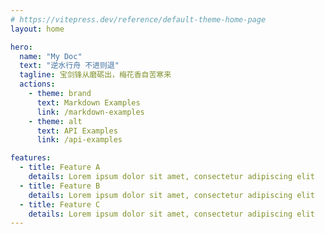 ```yaml
---
# https://vitepress.dev/reference/default-theme-home-page
layout: home

hero:
  name: "My Doc"
  text: "逆水行舟 不进则退"
  tagline: 宝剑锋从磨砺出，梅花香自苦寒来
  actions:
    - theme: brand
      text: Markdown Examples
      link: /markdown-examples
    - theme: alt
      text: API Examples
      link: /api-examples

features:
  - title: Feature A
    details: Lorem ipsum dolor sit amet, consectetur adipiscing elit
  - title: Feature B
    details: Lorem ipsum dolor sit amet, consectetur adipiscing elit
  - title: Feature C
    details: Lorem ipsum dolor sit amet, consectetur adipiscing elit
---
```


